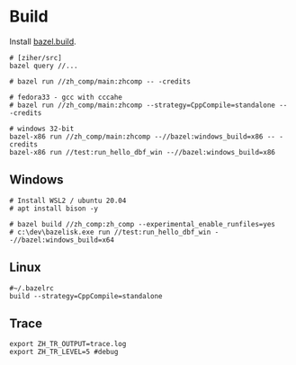 # Build

Install [bazel.build](https://bazel.build/).

    # [ziher/src]
    bazel query //... 

    # bazel run //zh_comp/main:zhcomp -- -credits
    
    # fedora33 - gcc with cccahe
    # bazel run //zh_comp/main:zhcomp --strategy=CppCompile=standalone -- -credits

    # windows 32-bit
    bazel-x86 run //zh_comp/main:zhcomp --//bazel:windows_build=x86 -- -credits
    bazel-x86 run //test:run_hello_dbf_win --//bazel:windows_build=x86


## Windows

    # Install WSL2 / ubuntu 20.04
    # apt install bison -y
    
    # bazel build //zh_comp:zh_comp --experimental_enable_runfiles=yes
    # c:\dev\bazelisk.exe run //test:run_hello_dbf_win --//bazel:windows_build=x64

## Linux

    #~/.bazelrc 
    build --strategy=CppCompile=standalone


## Trace

    export ZH_TR_OUTPUT=trace.log
    export ZH_TR_LEVEL=5 #debug
